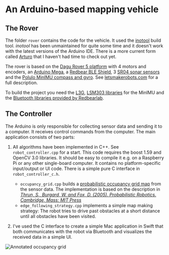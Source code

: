 # An Arduino-based mapping vehicle

## The Rover

The folder `rover` contains the code for the vehicle. It used the [inotool](http://inotool.org) build tool. _inotool_ has been unmaintained for quite some time and it doesn't work with the latest versions of the Arduino IDE. There is a more current form called [Arturo](https://github.com/scottdarch/Arturo) that I haven't had time to check out yet.

The rover is based on the [Dagu Rover 5 platform](https://www.pololu.com/product/1551) with 4 motors and encoders, an [Arduino Mega](http://arduino.cc/en/pmwiki.php?n=Main/ArduinoBoardMega), a [Redbear BLE Shield](http://redbearlab.com/bleshield/), 3 [SR04 sonar sensors](http://www.amazon.com/SainSmart-HC-SR04-Ranging-Detector-Distance/dp/B004U8TOE6) and the [Polulo MinIMU compass and gyro](https://www.pololu.com/product/2468). See [letsmakerobots.com](http://letsmakerobots.com/robot/project/mapping-rover-the-classic-rover-5-with-improved-3d-printed-axis-adaptors) for a full description. 

To build the project you need the [L3G](https://github.com/pololu/l3g-arduino), [LSM303 libraries](https://github.com/pololu/lsm303-arduino) for the MinIMU and the [Bluetooth libraries provided by Redbearlab](http://redbearlab.com/getting-started-bleshield).

## The Controller

The Arduino is only responsible for collecting sensor data and sending it to a computer. It receives control commands from the computer. The main application consists of two parts:

1. All algorithms have been implemented in C++. See `robot_controller.cpp` for a start. This code requires the boost 1.59 and OpenCV 3.0 libraries. It should be easy to compile it e.g. on a Raspberry Pi or any other single-board computer. It contains no platform-specific input/output or UI code. There is a simple pure C interface in `robot_controller_c.h`.

    - `occupancy_grid.cpp` builds a [probabilistic occupancy grid map](http://en.wikipedia.org/wiki/Occupancy_grid_mapping) from the sensor data. 
    The implementation is based on the description in [_Thrun, S., Burgard, W. and Fox, D. (2005). Probabilistic Robotics. Cambridge, Mass: MIT Press_](http://www.probabilistic-robotics.org)
    - `edge_following_strategy.cpp` implements a simple map making strategy: The robot tries to drive past obstacles at a short distance until all obstacles have been visited. 

2. I've used the C interface to create a simple Mac application in Swift that both communicates with the robot via Bluetooth and visualizes the received data in a simple UI.

![Annotated occupancy grid](https://raw.githubusercontent.com/stheophil/MappingRover/master/example_map.png)

